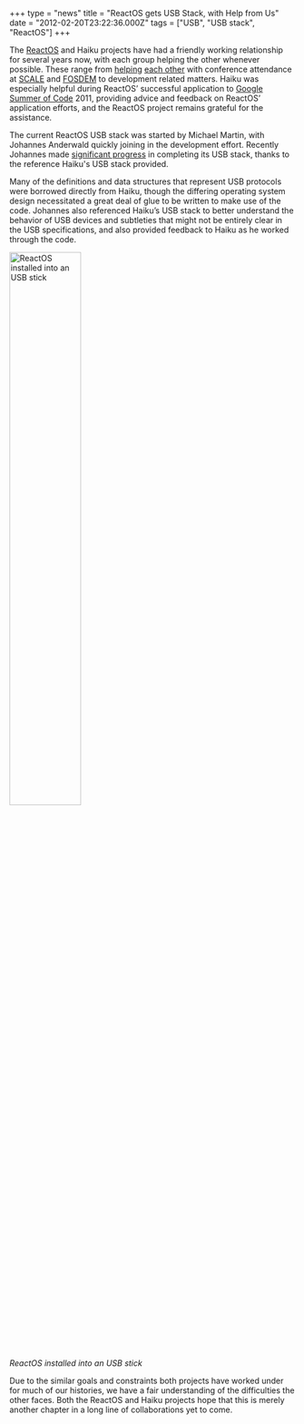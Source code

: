 +++
type = "news"
title = "ReactOS gets USB Stack, with Help from Us"
date = "2012-02-20T23:22:36.000Z"
tags = ["USB", "USB stack", "ReactOS"]
+++

The <a href="http://www.reactos.org/">ReactOS</a> and Haiku projects have had a friendly working relationship for several years now, with each group helping the other whenever possible. These range from <a href="/news/2008-07-14/haiku_to_exhibit_at_linuxworld_2008">helping</a> <a href="/blog/mmu_man/2009-02-09/fosdem_2009_report">each other</a> with conference attendance at <a href="http://www.socallinuxexpo.org/">SCALE</a> and <a href="http://fosdem.org/">FOSDEM</a> to development related matters. Haiku was especially helpful during ReactOS’ successful application to <a href="http://code.google.com/soc/">Google Summer of Code</a> 2011, providing advice and feedback on ReactOS’ application efforts, and the ReactOS project remains grateful for the assistance.

The current ReactOS USB stack was started by Michael Martin, with Johannes Anderwald quickly joining in the development effort. Recently Johannes made <a href="http://www.reactos.org/en/newsletter_90.html#sec1">significant progress</a> in completing its USB stack, thanks to the reference Haiku's USB stack provided.
<!--break-->
Many of the definitions and data structures that represent USB protocols were borrowed directly from Haiku, though the differing operating system design necessitated a great deal of glue to be written to make use of the code. Johannes also referenced Haiku’s USB stack to better understand the behavior of USB devices and subtleties that might not be entirely clear in the USB specifications, and also provided feedback to Haiku as he worked through the code.

<p><a href="/files/images/rosusb.png"><img src="/files/images/rosusb.png" alt="ReactOS installed into an USB stick" width="50%" height="50%"></a><br/><em>ReactOS installed into an USB stick</em></p>

Due to the similar goals and constraints both projects have worked under for much of our histories, we have a fair understanding of the difficulties the other faces. Both the ReactOS and Haiku projects hope that this is merely another chapter in a long line of collaborations yet to come.